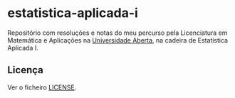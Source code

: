 # estatistica-aplicada-i

Repositório com resoluções e notas do meu percurso pela Licenciatura em
Matemática e Aplicações na [Universidade Aberta](https://uab.pt), na cadeira
de Estatística Aplicada I.

## Licença

Ver o ficheiro [LICENSE](LICENSE).
